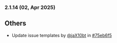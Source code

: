 ### 2.1.14 (02, Apr 2025)
## Others
- Update issue templates by [<u>@jaX10bt</u>](https://www.github.com/jaX10bt) in [#75eb6f5](https://github.com/buerokratt/Buerokratt-Chatbot/commit/75eb6f5)
